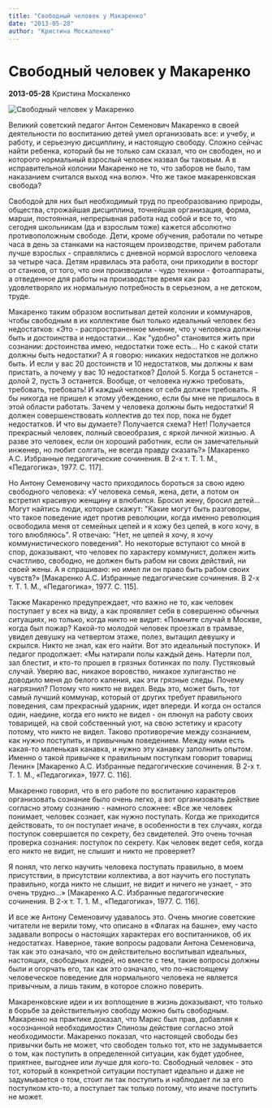 ```yaml
---
title: "Свободный человек у Макаренко"
date: "2013-05-28"
author: "Кристина Москаленко"
---
```


# Свободный человек у Макаренко

**2013-05-28** Кристина Москаленко

![Свободный человек у Макаренко](http://antmakarenko.narod.ru/images/foto/fed/f11b_s_kommunar_rab1.jpg)

Великий советский педагог Антон Семенович Макаренко в своей деятельности по воспитанию детей умел организовать все: и учебу, и работу, и серьезную дисциплину, и настоящую свободу. Сложно сейчас найти ребенка, который бы не только сам сказал, что он свободен, но и которого нормальный взрослый человек назвал бы таковым. А в исправительной колонии Макаренко не то, что заборов не было, там наказанием считался выход «на волю». Что же такое макаренковская свобода?

Свободой для них был необходимый труд по преобразованию природы, общества, строжайшая дисциплина, точнейшая организация, форма, марши, постоянная, непрерывная работа над собой и все то, что сегодня школьникам (да и взрослым тоже) кажется абсолютно противоположным свободе. Дети, кроме обучения, работали по четыре часа в день за станками на настоящем производстве, причем работали лучше взрослых - справлялись с дневной нормой взрослого человека за четыре часа. Детям нравилась эта работа, они приходили в восторг от станков, от того, что они производили - чудо техники - фотоаппараты, а отведенное для работы на производстве время как раз удовлетворяло их нормальную потребность в серьезном, а не детском, труде.

Макаренко таким образом воспитывал детей колонии и коммунаров, чтобы свободным в их коллективе был только идеальный человек без недостатков: «Это - распространенное мнение, что у человека должны быть и достоинства и недостатки... Как "удобно" становится жить при сознании: достоинства имею, недостатки тоже есть... Но с какой стати должны быть недостатки? А я говорю: никаких недостатков не должно быть. И если у вас 20 достоинств и 10 недостатков, мы должны к вам пристать, а почему у вас 10 недостатков? Долой 5. Когда 5 останется - долой 2, пусть 3 останется. Вообще, от человека нужно требовать, требовать, требовать! И каждый человек от себя должен требовать. Я бы никогда не пришел к этому убеждению, если бы мне не пришлось в этой области работать. Зачем у человека должны быть недостатки! Я должен совершенствовать коллектив до тех пор, пока не будет недостатков. И что вы думаете? Получается схема? Нет! Получается прекрасный человек, полный своеобразия, с яркой личной жизнью. А разве это человек, если он хороший работник, если он замечательный инженер, но любит солгать, не всегда правду сказать?» [Макаренко А.С. Избранные педагогические сочинения. В 2-х т. Т. 1. М., «Педагогика», 1977. С. 117].

Но Антону Семеновичу часто приходилось бороться за свою идею свободного человека: «У человека семья, жена, дети, а потом он встретил красивую женщину и влюбился. Бросил жену, бросил детей... Могут найтись люди, которые скажут: "Какие могут быть разговоры, что такое поведение идет против революции, когда именно революция освободила меня от семейных цепей и я хожу без цепей, в кого хочу, в того влюбляюсь". Я отвечаю: "Нет, не цепей я хочу, я хочу коммунистического поведения". Но некоторые вступают со мной в спор, доказывают, что человек по характеру коммунист, должен жить счастливо, свободно, не должен быть рабом ни своих действий, ни своей жены. А я спрашиваю: но имел ли он право быть рабом своих чувств?» [Макаренко А.С. Избранные педагогические сочинения. В 2-х т. Т. 1. М., «Педагогика», 1977. С. 115].

Также Макаренко предупреждает, что важно не то, как человек поступает у всех на виду, а как проявляет себя в совершенно обычных ситуациях, но только, когда никто не видит: «Помните случай в Москве, когда был пожар? Какой-то молодой человек проезжал в трамвае, увидел девушку на четвертом этаже, полез, вытащил девушку и скрылся. Никто не знал, как его найти. Вот это идеальный поступок». И педагог продолжает: «Мы натирали полы каждый день. Натерли пол, зал блестит, и кто-то прошел в грязных ботинках по полу. Пустяковый случай. Уверяю вас, никакое воровство, никакое хулиганство не доводило меня до белого каления, как эти грязные следы. Почему нагрязнил? Потому что никто не видел. Ведь это, может быть, тот самый лучший коммунар, который от других требует правильного поведения, сам прекрасный ударник, идет впереди. И когда он остался один, наедине, когда его никто не видел - он плюнул на работу своих товарищей, на свой собственный уют, на свою эстетику и красоту потому, что никто не видел. Таково противоречие между сознанием, как нужно поступить, и привычным поведением. Между ними есть какая-то маленькая канавка, и нужно эту канавку заполнить опытом. Именно о такой привычке к правильным поступкам говорит товарищ Ленин» [Макаренко А.С. Избранные педагогические сочинения. В 2-х т. Т. 1. М., «Педагогика», 1977. С. 116].

Макаренко говорил, что в его работе по воспитанию характеров организовать сознание было очень легко, а вот организовать действие согласно этому сознанию - намного сложнее: «Все же человек понимает, человек сознает, как нужно поступать. Когда же приходится действовать, то он поступает иначе, в особенности в тех случаях, когда поступок совершается по секрету, без свидетелей. Это очень точная проверка сознания: поступок по секрету. Как человек ведет себя, когда его никто не видит, не слышит и никто не проверяет?

Я понял, что легко научить человека поступать правильно, в моем присутствии, в присутствии коллектива, а вот научить его поступать правильно, когда никто не слышит, не видит и ничего не узнает, - это очень трудно...» [Макаренко А.С. Избранные педагогические сочинения. В 2-х т. Т. 1. М., «Педагогика», 1977. С. 116].

И все же Антону Семеновичу удавалось это. Очень многие советские читатели не верили тому, что описано в «Флагах на башне», ему часто задавали вопросы о настоящих характерах его воспитанников, об их недостатках. Наверное, такие вопросы радовали Антона Семеновича, так как это означало, что он действительно воспитывал идеальных, настоящих, свободных людей, но вместе с тем, такие вопросы должны были и огорчать его, так как это означало, что по-настоящему человеческое поведение для нормального человека не является привычным, а лишь таким, в которое сложно поверить.

Макаренковские идеи и их воплощение в жизнь доказывают, что только в борьбе за действительную свободу можно быть свободным. Макаренко на практике доказал, что Маркс был прав, добавляя к «осознанной необходимости» Спинозы действие согласно этой необходимости. Макаренко показал, что настоящей свободы без привычки быть не может, что свободен только тот, кто не задумывается о том, как поступить в определенной ситуации, как будет удобнее, приятнее, выгоднее или лучше для кого-то. Свободный человек - это тот, который в конкретной ситуации поступает идеально и даже не задумывается о том, стоит ли так поступить и наблюдает ли за его поступком кто-то, а поступает так только потому, что иначе поступить не может.